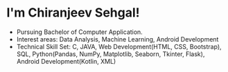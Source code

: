 # I'm Chiranjeev Sehgal!
 
- Pursuing Bachelor of Computer Application.
- Interest areas: Data Analysis, Machine Learning, Android Development
- Technical Skill Set: C, JAVA, Web Development(HTML, CSS, Bootstrap), SQL, Python(Pandas, NumPy, Matplotlib, Seaborn, Tkinter, Flask), Android Development(Kotlin, XML)
